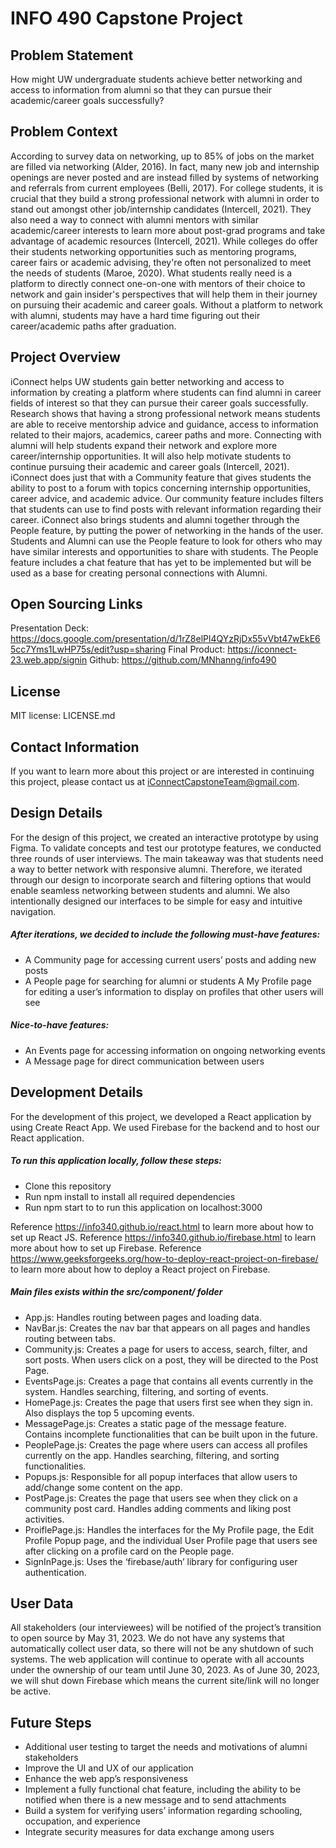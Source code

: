 # INFO 490 Capstone Project

## Problem Statement 
How might UW undergraduate students achieve better networking and access to information from alumni so that they can pursue their academic/career goals successfully?

## Problem Context
According to survey data on networking, up to 85% of jobs on the market are filled via networking (Alder, 2016). In fact, many new job and internship openings are never posted and are instead filled by systems of networking and referrals from current employees (Belli, 2017). For college students, it is crucial that they build a strong professional network with alumni in order to stand out amongst other job/internship candidates (Intercell, 2021). They also need a way to connect with alumni mentors with similar academic/career interests to learn more about post-grad programs and take advantage of academic resources (Intercell, 2021). While colleges do offer their students networking opportunities such as mentoring programs, career fairs or academic advising, they're often not personalized to meet the needs of students (Maroe, 2020). What students really need is a platform to directly connect one-on-one with mentors of their choice to network and gain insider's perspectives that will help them in their journey on pursuing their academic and career goals. Without a platform to network with alumni, students may have a hard time figuring out their career/academic paths after graduation.

## Project Overview
iConnect helps UW students gain better networking and access to information by creating a platform where students can find alumni in career fields of interest so that they can pursue their career goals successfully. Research shows that having a strong professional network means students are able to receive mentorship advice and guidance, access to information related to their majors, academics, career paths and more. Connecting with alumni will help students expand their network and explore more career/internship opportunities. It will also help motivate students to continue pursuing their academic and career goals (Intercell, 2021). iConnect does just that with a Community feature that gives students the ability to post to a forum with topics concerning internship opportunities, career advice, and academic advice. Our community feature includes filters that students can use to find posts with relevant information regarding their career. iConnect also brings students and alumni together through the People feature, by putting the power of networking in the hands of the user. Students and Alumni can use the People feature to look for others who may have similar interests and opportunities to share with students. The People feature includes a chat feature that has yet to be implemented but will be used as a base for creating personal connections with Alumni. 

## Open Sourcing Links
Presentation Deck: https://docs.google.com/presentation/d/1rZ8elPl4QYzRjDx55vVbt47wEkE65cc7Yms1LwHP75s/edit?usp=sharing 
Final Product: https://iconnect-23.web.app/signin 
Github: https://github.com/MNhanng/info490

## License
MIT license: LICENSE.md

## Contact Information
If you want to learn more about this project or are interested in continuing this project, please contact us at iConnectCapstoneTeam@gmail.com.

## Design Details
For the design of this project, we created an interactive prototype by using Figma. To validate concepts and test our prototype features, we conducted three rounds of user interviews. The main takeaway was that students need a way to better network with responsive alumni. Therefore, we iterated through our design to incorporate search and filtering options that would enable seamless networking between students and alumni. We also intentionally designed our interfaces to be simple for easy and intuitive navigation.

##### After iterations, we decided to include the following must-have features: 
* A Community page for accessing current users’ posts and adding new posts
* A People page for searching for alumni or students
A My Profile page for editing a user’s information to display on profiles that other users will see

##### Nice-to-have features: 
* An Events page for accessing information on ongoing networking events 
* A Message page for direct communication between users

## Development Details
For the development of this project, we developed a React application by using Create React App. We used Firebase for the backend and to host our React application.

##### To run this application locally, follow these steps:
* Clone this repository
* Run npm install to install all required dependencies
* Run npm start to to run this application on localhost:3000

Reference https://info340.github.io/react.html to learn more about how to set up React JS. 
Reference https://info340.github.io/firebase.html to learn more about how to set up Firebase.
Reference https://www.geeksforgeeks.org/how-to-deploy-react-project-on-firebase/ to learn more about how to deploy a React project on Firebase.

##### Main files exists within the src/component/ folder
* App.js: Handles routing between pages and loading data.
* NavBar.js: Creates the nav bar that appears on all pages and handles routing between tabs. 
* Community.js: Creates a page for users to access, search, filter, and sort posts. When users click on a post, they will be directed to the Post Page.
* EventsPage.js: Creates a page that contains all events currently in the system. Handles searching, filtering, and sorting of events.
* HomePage.js: Creates the page that users first see when they sign in. Also displays the top 5 upcoming events. 
* MessagePage.js: Creates a static page of the message feature. Contains incomplete functionalities that can be built upon in the future.
* PeoplePage.js: Creates the page where users can access all profiles currently on the app. Handles searching, filtering, and sorting functionalities. 
* Popups.js: Responsible for all popup interfaces that allow users to add/change some content on the app. 
* PostPage.js: Creates the page that users see when they click on a community post card. Handles adding comments and liking post activities.
* ProiflePage.js: Handles the interfaces for the My Profile page, the Edit Profile Popup page, and the individual User Profile page that users see after clicking on a profile card on the People page.
* SignInPage.js: Uses the ‘firebase/auth’ library for configuring user authentication. 

## User Data
All stakeholders (our interviewees) will be notified of the project’s transition to open source by May 31, 2023. We do not have any systems that automatically collect user data, so there will not be any shutdown of such systems. The web application will continue to operate with all accounts under the ownership of our team until June 30, 2023.  As of June 30, 2023, we will shut down Firebase which means the current site/link will no longer be active.

## Future Steps
* Additional user testing to target the needs and motivations of alumni stakeholders
* Improve the UI and UX of our application
* Enhance the web app’s responsiveness
* Implement a fully functional chat feature, including the ability to be notified when there is a new message and to send attachments
* Build a system for verifying users’ information regarding schooling, occupation, and experience
* Integrate security measures for data exchange among users

